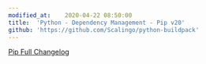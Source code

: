 ```yaml
---
modified_at:	2020-04-22 08:50:00
title:	'Python - Dependency Management - Pip v20'
github: 'https://github.com/Scalingo/python-buildpack'
---
```


[Pip Full Changelog](https://pip.pypa.io/en/stable/news/)
